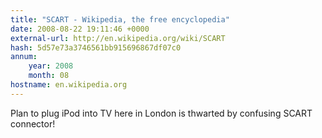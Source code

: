 ```yaml
---
title: "SCART - Wikipedia, the free encyclopedia"
date: 2008-08-22 19:11:46 +0000
external-url: http://en.wikipedia.org/wiki/SCART
hash: 5d57e73a3746561bb915696867df07c0
annum:
    year: 2008
    month: 08
hostname: en.wikipedia.org
---
```


Plan to plug iPod into TV here in London is thwarted by confusing SCART connector! 
